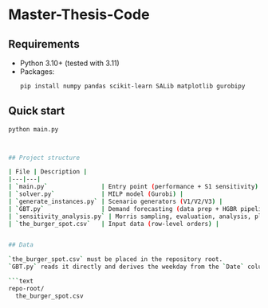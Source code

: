 # Master-Thesis-Code

## Requirements

- Python 3.10+ (tested with 3.11)
- Packages:
  ```bash
  pip install numpy pandas scikit-learn SALib matplotlib gurobipy

## Quick start

```bash
python main.py



## Project structure

| File | Description |
|---|---|
| `main.py`               | Entry point (performance + S1 sensitivity) |
| `solver.py`             | MILP model (Gurobi) |
| `generate_instances.py` | Scenario generators (V1/V2/V3) |
| `GBT.py`                | Demand forecasting (data prep + HGBR pipeline) |
| `sensitivity_analysis.py` | Morris sampling, evaluation, analysis, plotting |
| `the_burger_spot.csv`   | Input data (row-level orders) |


## Data

`the_burger_spot.csv` must be placed in the repository root.  
`GBT.py` reads it directly and derives the weekday from the `Date` column.

```text
repo-root/
  the_burger_spot.csv
